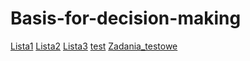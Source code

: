# Basis-for-decision-making
[Lista1](/lista1/PPD_13-18_03_2023.pdf)
[Lista2](/lista2/PPD_20-24_03_2023%20(1).pdf)
[Lista3](/lista3/PPD_27-31_03_2023.pdf)
[test](/test/11.pdf)
[Zadania_testowe](/Zadania_testowe/zadania%20testowe.pdf)

